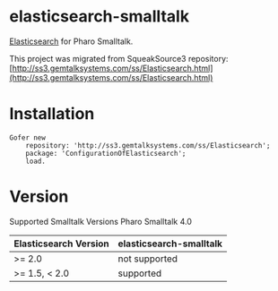 # elasticsearch-smalltalk
[Elasticsearch](https://www.elastic.co/products/elasticsearch) for Pharo Smalltalk.

This project was migrated from SqueakSource3 repository: [http://ss3.gemtalksystems.com/ss/Elasticsearch.html](http://ss3.gemtalksystems.com/ss/Elasticsearch.html)


# Installation

```smalltalk
Gofer new
    repository: 'http://ss3.gemtalksystems.com/ss/Elasticsearch';
    package: 'ConfigurationOfElasticsearch';
	load.
```

# Version

Supported Smalltalk Versions Pharo Smalltalk 4.0

| Elasticsearch Version | elasticsearch-smalltalk  |
| --------------------- | ------------------------ |
| >= 2.0                | not supported            |
| >= 1.5, < 2.0         | supported                |
